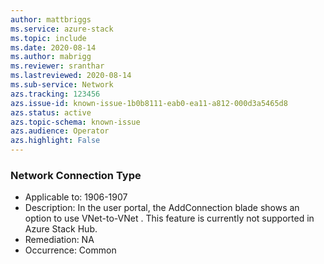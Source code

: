 ```yaml
---
author: mattbriggs
ms.service: azure-stack
ms.topic: include
ms.date: 2020-08-14
ms.author: mabrigg
ms.reviewer: sranthar
ms.lastreviewed: 2020-08-14
ms.sub-service: Network
azs.tracking: 123456
azs.issue-id: known-issue-1b0b8111-eab0-ea11-a812-000d3a5465d8
azs.status: active
azs.topic-schema: known-issue
azs.audience: Operator
azs.highlight: False
---
```

### Network Connection Type

- Applicable to: 1906-1907
- Description: In the user portal, the AddConnection blade shows an option to use VNet-to-VNet . This feature is currently not supported in Azure Stack Hub. 
- Remediation: NA
- Occurrence: Common